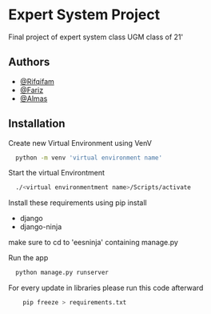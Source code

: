 
# Expert System Project
Final project of expert system class UGM class of 21'


## Authors

- [@Rifqifam](https://github.com/Rifqifam)
- [@Fariz](https://github.com/farizmr09)
- [@Almas](https://github.com/b1euuuuwu)


## Installation

Create new Virtual Environment using VenV

```bash
  python -m venv 'virtual environment name'
```

Start the virtual Environtment
```bash
  ./<virtual environmentment name>/Scripts/activate
```

Install these requirements using pip install
- django
- django-ninja

make sure to cd to 'eesninja' containing manage.py

Run the app
```bash
  python manage.py runserver
```

For every update in libraries please run this code afterward
```bash
    pip freeze > requirements.txt
```
    


